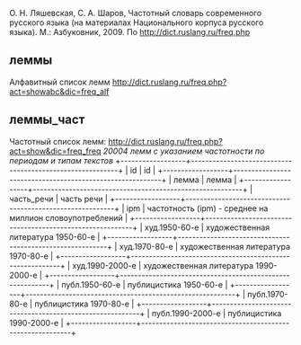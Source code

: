 О. Н. Ляшевская, С. А. Шаров, Частотный словарь современного русского языка (на материалах Национального корпуса русского языка). М.: Азбуковник, 2009. 
По http://dict.ruslang.ru/freq.php 
## леммы
Алфавитный список лемм http://dict.ruslang.ru/freq.php?act=showabc&dic=freq_alf
## леммы_част
Частотный список лемм: http://dict.ruslang.ru/freq.php?act=show&dic=freq_freq
_20004 лемм с указанием частотности по периодам и типам текстов_
+------------------+----------------------------------------------------------+
| id               | id                                                       |
+------------------+----------------------------------------------------------+
| лемма            | лемма                                                    |
+------------------+----------------------------------------------------------+
| часть_речи       | часть речи                                               |
+------------------+----------------------------------------------------------+
| ipm              | частотность (ipm) - среднее на миллион словоупотреблений |
+------------------+----------------------------------------------------------+
| худ.1950-60-е    | художественная литература 1950-60-е                      |
+------------------+----------------------------------------------------------+
| худ.1970-80-е    | художественная литература 1970-80-е                      |
+------------------+----------------------------------------------------------+
| худ.1990-2000-е  | художественная литература 1990-2000-е                    |
+------------------+----------------------------------------------------------+
| публ.1950-60-е   | публицистика 1950-60-е                                   |
+------------------+----------------------------------------------------------+
| публ.1970-80-е   | публицистика 1970-80-е                                   |
+------------------+----------------------------------------------------------+
| публ.1990-2000-е | публицистика 1990-2000-е                                 |
+------------------+----------------------------------------------------------+
